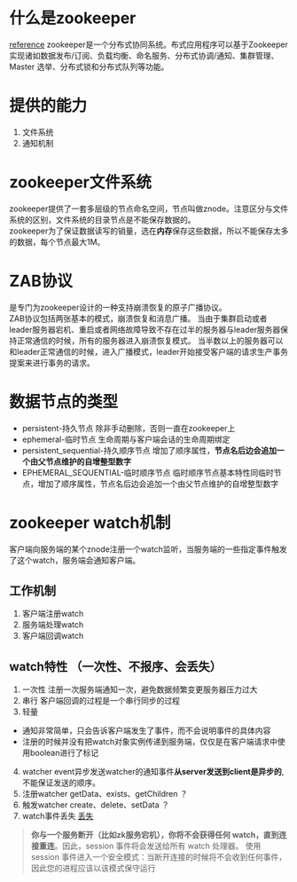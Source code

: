 # 什么是zookeeper
[reference](https://blog.csdn.net/m0_48795607/article/details/116458096)
zookeeper是一个分布式协同系统。布式应用程序可以基于Zookeeper实现诸如数据发布/订阅、负载均衡、命名服务、分布式协调/通知、集群管理、Master 选举、分布式锁和分布式队列等功能。  
# 提供的能力
1. 文件系统
2. 通知机制
# zookeeper文件系统
zookeeper提供了一套多层级的节点命名空间，节点叫做znode。注意区分与文件系统的区别，文件系统的目录节点是不能保存数据的。  
zookeeper为了保证数据读写的销量，选在**内存**保存这些数据，所以不能保存太多的数据，每个节点最大1M。
# ZAB协议
是专门为zookeeper设计的一种支持崩溃恢复的原子广播协议。  
ZAB协议包括两张基本的模式，崩溃恢复和消息广播。 
当由于集群启动或者leader服务器宕机、重启或者网络故障导致不存在过半的服务器与leader服务器保持正常通信的时候，所有的服务器进入崩溃恢复模式。
当半数以上的服务器可以和leader正常通信的时候，进入广播模式，leader开始接受客户端的请求生产事务提案来进行事务的请求。
# 数据节点的类型
* persistent-持久节点
除非手动删除，否则一直在zookeeper上
* ephemeral-临时节点
生命周期与客户端会话的生命周期绑定
* persistent_sequential-持久顺序节点
增加了顺序属性，**节点名后边会追加一个由父节点维护的自增整型数字**
* EPHEMERAL_SEQUENTIAL-临时顺序节点
临时顺序节点基本特性同临时节点，增加了顺序属性，节点名后边会追加一个由父节点维护的自增整型数字
# zookeeper watch机制
客户端向服务端的某个znode注册一个watch监听，当服务端的一些指定事件触发了这个watch，服务端会通知客户端。
## 工作机制
1. 客户端注册watch
2. 服务端处理watch
3. 客户端回调watch
## watch特性 （一次性、不报序、会丢失）
1. 一次性
注册一次服务端通知一次，避免数据频繁变更服务器压力过大
2. 串行
客户端回调的过程是一个串行同步的过程
3. 轻量  
* 通知非常简单，只会告诉客户端发生了事件，而不会说明事件的具体内容
* 注册的时候并没有把watch对象实例传递到服务端，仅仅是在客户端请求中使用boolean进行了标记  
4. watcher event异步发送watcher的通知事件**从server发送到client是异步的**,不能保证发送的顺序。
5. 注册watcher getData、exists、getChildren ？
6. 触发watcher create、delete、setData ？
7. watch事件丢失
[丢失](https://blog.csdn.net/wenniuwuren/article/details/78116891)
> **你与一个服务断开（比如zk服务宕机），你将不会获得任何 watch，直到连接重连**。因此，session 事件将会发送给所有 watch 处理器。
> 使用 session 事件进入一个安全模式：当断开连接的时候将不会收到任何事件，因此您的进程应该以该模式保守运行
